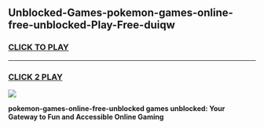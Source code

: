 
## Unblocked-Games-pokemon-games-online-free-unblocked-Play-Free-duiqw
<h3>
<a href="https://premium76.site?title=pokemon-games-online-free-unblocked&ref=12A">CLICK TO PLAY</a></h3>
<hr>

<h3>
<a href="https://premium76.site?title=pokemon-games-online-free-unblocked&ref=12A">CLICK 2 PLAY</a>
  
</h3>

<a href="https://premium76.site?title=pokemon-games-online-free-unblocked&ref=12A"><img src="https://clearcache.store/games.png"></a>


**pokemon-games-online-free-unblocked games unblocked: Your Gateway to Fun and Accessible Online Gaming**
